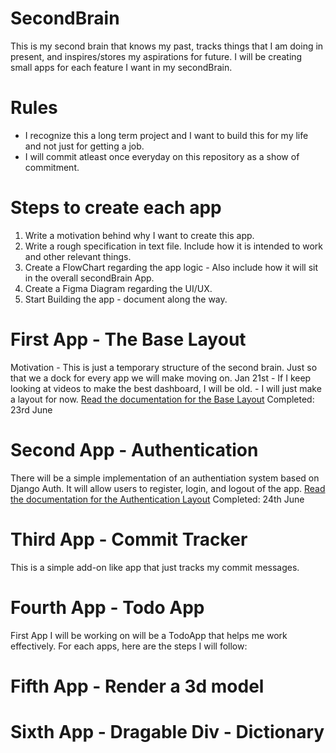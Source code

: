 # SecondBrain
This is my second brain that knows my past, tracks things that I am doing in present, and inspires/stores my aspirations for future. I will be creating small apps for each feature I want in my secondBrain.

# Rules
* I recognize this a long term project and I want to build this for my life and not just for getting a job.
* I will commit atleast once everyday on this repository as a show of commitment.

# Steps to create each app
1. Write a motivation behind why I want to create this app. 
2. Write a rough specification in text file. Include how it is intended to work and other relevant things.
3. Create a FlowChart regarding the app logic - Also include how it will sit in the overall secondBrain App.
4. Create a Figma Diagram regarding the UI/UX.
5. Start Building the app - document along the way.

# First App - The Base Layout
Motivation  - This is just a temporary structure of the second brain. Just so that we a dock for every app we will make moving on.
Jan 21st    - If I keep looking at videos to make the best dashboard, I will be old.
            - I will just make a layout for now. 
[Read the documentation for the Base Layout](/App_Documentation/BaseLayout/BaseLayout.md)
Completed: 23rd June

# Second App - Authentication
There will be a simple implementation of an authentiation system based on Django Auth.
It will allow users to register, login, and logout of the app.
[Read the documentation for the Authentication Layout](/App_Documentation/Authentication/authentication.md)
Completed: 24th June

# Third App - Commit Tracker
This is a simple add-on like app that just tracks my commit messages.

# Fourth App - Todo App
First App I will be working on will be a TodoApp that helps me work effectively.
For each apps, here are the steps I will follow:


# Fifth App - Render a 3d model 

# Sixth App - Dragable Div - Dictionary


